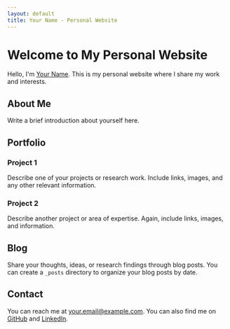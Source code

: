 ```yaml
---
layout: default
title: Your Name - Personal Website
---
```


# Welcome to My Personal Website

Hello, I'm [Your Name](https://github.com/yourusername). This is my personal website where I share my work and interests.

## About Me

Write a brief introduction about yourself here.

## Portfolio

### Project 1

Describe one of your projects or research work. Include links, images, and any other relevant information.

### Project 2

Describe another project or area of expertise. Again, include links, images, and information.

## Blog

Share your thoughts, ideas, or research findings through blog posts. You can create a `_posts` directory to organize your blog posts by date.

## Contact

You can reach me at [your.email@example.com](mailto:your.email@example.com). You can also find me on [GitHub](https://github.com/yourusername) and [LinkedIn](https://www.linkedin.com/in/yourusername).

